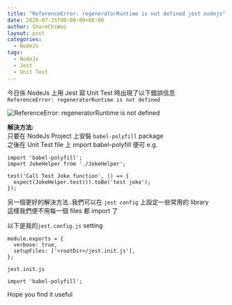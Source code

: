 ```yaml
---
title: "ReferenceError: regeneratorRuntime is not defined jest nodejs"
date: 2020-07-25T00:00:00+08:00
author: ShareChiWai
layout: post
categories:
  - NodeJs
tags:
  - NodeJs
  - Jest
  - Unit Test
---
```


今日係 NodeJs 上用 Jest 寫 Unit Test 時出現了以下錯誤信息  
`ReferenceError: regeneratorRuntime is not defined`

![ReferenceError: regeneratorRuntime is not defined](/media/2020/regeneratorRuntime-is-not-defined.png "ReferenceError: regeneratorRuntime is not defined")

**解決方法:**  
只要在 NodeJs Project 上安裝 `babel-polyfill` package  
之後在 Unit Test file 上 import babel-polyfill 便可
e.g.

```
import 'babel-polyfill';
import JokeHelper from './JokeHelper';

test('Call Test Joke function', () => {
  expect(JokeHelper.test()).toBe('test joke');
});

```

另一個更好的解決方法..我們可以在 `jest config` 上設定一些常用的 library  
這樣我們便不用每一個 files 都 import 了

以下是我的`jest.config.js` setting

```
module.exports = {
  verbose: true,
  setupFiles: ['<rootDir>/jest.init.js'],
};

```

`jest.init.js`

```
import 'babel-polyfill';
```

Hope you find it useful
